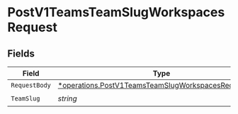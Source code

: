 # PostV1TeamsTeamSlugWorkspacesRequest


## Fields

| Field                                                                                                                              | Type                                                                                                                               | Required                                                                                                                           | Description                                                                                                                        |
| ---------------------------------------------------------------------------------------------------------------------------------- | ---------------------------------------------------------------------------------------------------------------------------------- | ---------------------------------------------------------------------------------------------------------------------------------- | ---------------------------------------------------------------------------------------------------------------------------------- |
| `RequestBody`                                                                                                                      | [*operations.PostV1TeamsTeamSlugWorkspacesRequestBody](../../../pkg/models/operations/postv1teamsteamslugworkspacesrequestbody.md) | :heavy_minus_sign:                                                                                                                 | N/A                                                                                                                                |
| `TeamSlug`                                                                                                                         | *string*                                                                                                                           | :heavy_check_mark:                                                                                                                 | N/A                                                                                                                                |